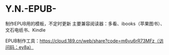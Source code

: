 # Y.N.-EPUB-
制作EPUB用的模板，不定时更新
主要兼容阅读器：多看、ibooks（苹果图书）、文石电纸书、Kindle

EPUB制作工具：https://cloud.189.cn/web/share?code=m6vu6rR73MFz（访问码：ey8a）
